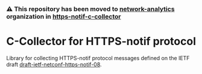 ### :warning: This repository has been moved to [network-analytics](https://github.com/network-analytics) organization in [https-notif-c-collector](https://github.com/network-analytics/https-notif-c-collector)

# C-Collector for HTTPS-notif protocol
Library for collecting HTTPS-notif protocol messages defined on the IETF draft [draft-ietf-netconf-https-notif-08](https://datatracker.ietf.org/doc/html/draft-ietf-netconf-https-notif-08).
